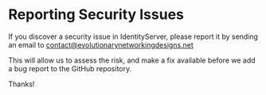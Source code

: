 # Reporting Security Issues

If you discover a security issue in IdentityServer, please report it by sending an email to contact@evolutionarynetworkingdesigns.net

This will allow us to assess the risk, and make a fix available before we add a bug report to the GitHub repository.

Thanks!
